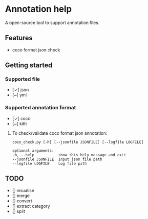 # Annotation help

A open-source tool to support annotation files.

## Features
- coco format json check

## Getting started

### Supported file
- [&check;] json
- [~] yml

### Supported annotation format
- [&check;] coco
- [~] kitti

1. To check/validate coco format json annotation:
    ~~~
    coco_check.py [-h] [--jsonfile JSONFILE] [--logfile LOGFILE]

    optional arguments:
    -h, --help           show this help message and exit
    --jsonfile JSONFILE  Input json file path
    --logfile LOGFILE    Log file path
    ~~~

## TODO
- [] visualise
- [] merge
- [] convert
- [] extract category
- [] split